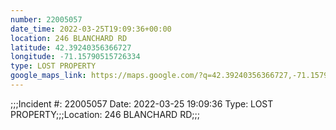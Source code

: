```yaml
---
number: 22005057
date_time: 2022-03-25T19:09:36+00:00
location: 246 BLANCHARD RD
latitude: 42.39240356366727
longitude: -71.15790515726334
type: LOST PROPERTY
google_maps_link: https://maps.google.com/?q=42.39240356366727,-71.15790515726334
---
```


;;;Incident #: 22005057  Date: 2022-03-25 19:09:36   Type: LOST PROPERTY;;;Location: 246 BLANCHARD RD;;;
